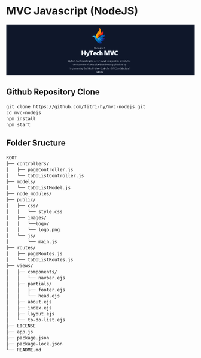 # MVC Javascript (NodeJS)

<img src="./Screenshot1.png">

## Github Repository Clone 

```
git clone https://github.com/fitri-hy/mvc-nodejs.git
cd mvc-nodejs
npm install
npm start
```

## Folder Sructure 
```
ROOT
├── controllers/
│   ├── pageController.js
│   └── toDoListController.js
├── models/
│   └── toDoListModel.js
├── node_modules/
├── public/
│   ├── css/
│   │   └── style.css
│   ├── images/
│   │   └──logo/
│   │   └── logo.png
│   └── js/
│		└── main.js
├── routes/
│   ├── pageRoutes.js
│   └── toDoListRoutes.js
├── views/
│   ├── components/
│   │   └── navbar.ejs
│   ├── partials/
│   │   ├── footer.ejs
│   │   └── head.ejs
│   ├── about.ejs
│   ├── index.ejs
│   ├── layout.ejs
│   └── to-do-list.ejs
├── LICENSE
├── app.js
├── package.json
├── package-lock.json
└── README.md
```
